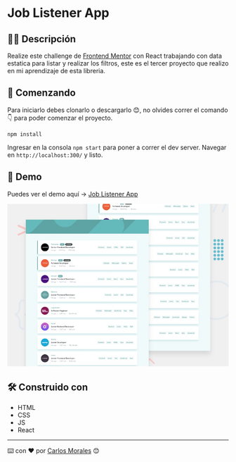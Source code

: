 # Job Listener App

## ✍🏻 Descripción

Realize este challenge de [Frontend Mentor](https://www.frontendmentor.io/) con React trabajando con data estatica para listar y realizar los filtros, este es el tercer proyecto que realizo en mi aprendizaje de esta libreria.

## 🚀 Comenzando

Para iniciarlo debes clonarlo o descargarlo 😊, no olvides correr el comando 👇 para poder comenzar el proyecto.

```
npm install
```

Ingresar en la consola `npm start` para poner a correr el dev server. Navegar en `http://localhost:300/` y listo.

## 🎨 Demo

Puedes ver el demo aquí → <a href="https://job-listner-app.netlify.app/" target="_blank">Job Listener App</a>

![](./design/desktop-preview.jpg)

## 🛠️ Construido con

-   HTML
-   CSS
-   JS
-   React

---

⌨️ con ❤️ por [Carlos Morales](https://github.com/cjosue15) 😊
